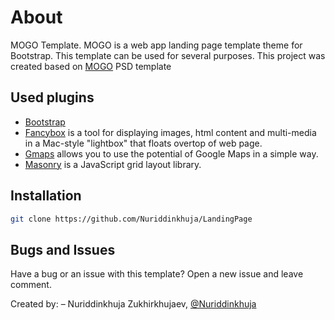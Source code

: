 # About
MOGO Template.
MOGO is a web app landing page template theme for Bootstrap. This template can be used for several purposes.
This project was created based on <a href="https://drive.google.com/file/d/0B00N2B6aZBjOLW44WEFzMmhWbjA/view?usp=sharing">MOGO</a> PSD template

## Used plugins
* [Bootstrap](http://getbootstrap.com/)
* [Fancybox](http://fancybox.net/) is a tool for displaying images, html content and multi-media in a Mac-style "lightbox" that floats overtop of web page. 
* [Gmaps](https://hpneo.github.io/gmaps/) allows you to use the potential of Google Maps in a simple way.
* [Masonry](https://masonry.desandro.com/) is a JavaScript grid layout library.

## Installation

```bash
git clone https://github.com/Nuriddinkhuja/LandingPage
```

## Bugs and Issues
Have a bug or an issue with this template? Open a new issue and leave comment.

Created by:
– Nuriddinkhuja Zukhirkhujaev, [@Nuriddinkhuja](https://github.com/Nuriddinkhuja/)
